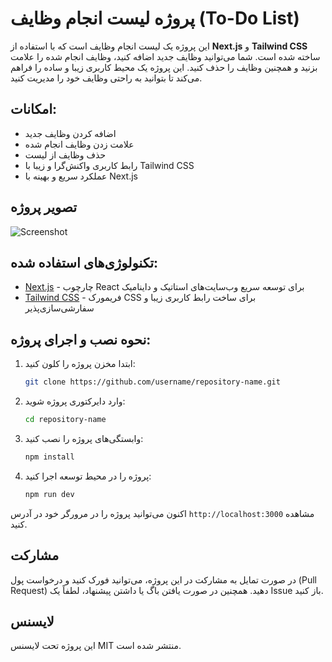 # پروژه لیست انجام وظایف (To-Do List)

این پروژه یک لیست انجام وظایف است که با استفاده از **Next.js** و **Tailwind CSS** ساخته شده است. شما می‌توانید وظایف جدید اضافه کنید، وظایف انجام شده را علامت بزنید و همچنین وظایف را حذف کنید. این پروژه یک محیط کاربری زیبا و ساده را فراهم می‌کند تا بتوانید به راحتی وظایف خود را مدیریت کنید.

## امکانات:
- اضافه کردن وظایف جدید
- علامت زدن وظایف انجام شده
- حذف وظایف از لیست
- رابط کاربری واکنش‌گرا و زیبا با Tailwind CSS
- عملکرد سریع و بهینه با Next.js

## تصویر پروژه
![Screenshot](https://github.com/user-attachments/assets/9f393fff-aec6-4809-af19-7af445916191)

## تکنولوژی‌های استفاده شده:
- [Next.js](https://nextjs.org/) - چارچوب React برای توسعه سریع وب‌سایت‌های استاتیک و داینامیک
- [Tailwind CSS](https://tailwindcss.com/) - فریمورک CSS برای ساخت رابط کاربری زیبا و سفارشی‌سازی‌پذیر

## نحوه نصب و اجرای پروژه:
1. ابتدا مخزن پروژه را کلون کنید:
    ```bash
    git clone https://github.com/username/repository-name.git
    ```
2. وارد دایرکتوری پروژه شوید:
    ```bash
    cd repository-name
    ```
3. وابستگی‌های پروژه را نصب کنید:
    ```bash
    npm install
    ```
4. پروژه را در محیط توسعه اجرا کنید:
    ```bash
    npm run dev
    ```

اکنون می‌توانید پروژه را در مرورگر خود در آدرس `http://localhost:3000` مشاهده کنید.

## مشارکت
در صورت تمایل به مشارکت در این پروژه، می‌توانید فورک کنید و درخواست پول (Pull Request) دهید. همچنین در صورت یافتن باگ یا داشتن پیشنهاد، لطفاً یک Issue باز کنید.

## لایسنس
این پروژه تحت لایسنس MIT منتشر شده است.
